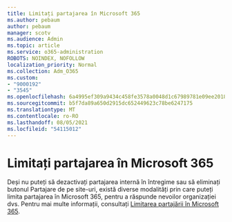 ```yaml
---
title: Limitați partajarea în Microsoft 365
ms.author: pebaum
author: pebaum
manager: scotv
ms.audience: Admin
ms.topic: article
ms.service: o365-administration
ROBOTS: NOINDEX, NOFOLLOW
localization_priority: Normal
ms.collection: Adm_O365
ms.custom:
- "9000192"
- "3545"
ms.openlocfilehash: 6a4995ef309a9434c458fe3578a0048d1c67989781e09ee2018fda867c0b69f5
ms.sourcegitcommit: b5f7da89a650d2915dc652449623c78be6247175
ms.translationtype: MT
ms.contentlocale: ro-RO
ms.lasthandoff: 08/05/2021
ms.locfileid: "54115012"
---
```

# <a name="limit-sharing-in-microsoft-365"></a>Limitați partajarea în Microsoft 365

Deși nu puteți să dezactivați partajarea internă în întregime sau să eliminați butonul Partajare de pe site-uri, există diverse modalități prin care puteți limita partajarea în Microsoft 365, pentru a răspunde nevoilor organizației dvs. Pentru mai multe informații, consultați [Limitarea partajării în Microsoft 365](https://docs.microsoft.com/Office365/Enterprise/microsoft-365-limit-sharing).
